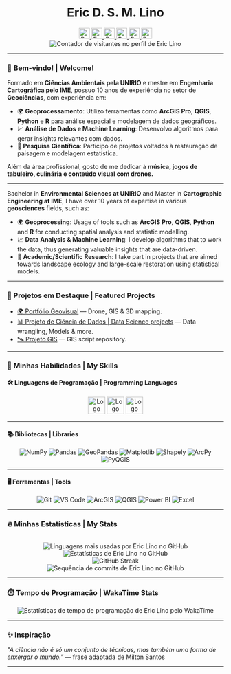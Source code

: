 <!-- v1.3: Falta colocar as bibliotecas do R e revisar o texto -->

<h1 align="center">Eric D. S. M. Lino</h1>

<div align="center">
  <a href="https://www.linkedin.com/in/eric-lino-24117591/" target="_blank">
    <img src="https://img.shields.io/static/v1?message=LinkedIn&logo=linkedin&label=&color=0077B5&logoColor=white&labelColor=&style=for-the-badge" height="25" alt="Perfil LinkedIn de Eric Lino" />
  </a>
  <a href="mailto:ericlino@gmail.com" target="_blank">
    <img src="https://img.shields.io/static/v1?message=Gmail&logo=gmail&label=&color=D14836&logoColor=white&labelColor=&style=for-the-badge" height="25" alt="Enviar e-mail para Eric Lino" />
  </a>
  <a href="https://github.com/ericlino" target="_blank">
    <img src="https://img.shields.io/badge/GitHub-100000?style=for-the-badge&logo=github&logoColor=white" height="25" alt="Perfil GitHub de Eric Lino" />
  </a>
  <a href="https://www.researchgate.net/profile/Eric-Lino" target="_blank">
    <img src="https://img.shields.io/badge/ResearchGate-white?style=for-the-badge&logo=researchgate&logoColor=black" height="25" alt="Perfil Researchgate de Eric Lino" />
  </a>
   <a href="https://scholar.google.com.br/citations?user=sPDA9moAAAAJ" target="_blank">
    <img src="https://img.shields.io/badge/Google Scholar-white?style=for-the-badge&logo=googlescholar&logoColor=blue" height="25" alt="Perfil Google Scholar de Eric Lino" />
  </a>
  <a href=https://orcid.org/0000-0002-9320-1148" target="_blank">
    <img src="https://img.shields.io/badge/ORC ID-green?style=for-the-badge&logo=orcid&logoColor=white" height="25" alt="Perfil ORC ID de Eric Lino" />
  </a>
</div>

<div align="center">
  <img src="https://visitor-badge.laobi.icu/badge?page_id=ericlino.portifolio" alt="Contador de visitantes no perfil de Eric Lino" />
</div>

---



### 👋 **Bem-vindo! | Welcome!**

Formado em **Ciências Ambientais pela UNIRIO** e mestre em **Engenharia Cartográfica pelo IME**, possuo 10 anos de experiência no setor de **Geociências**, com experiência em:

- 🌍 **Geoprocessamento**: Utilizo ferramentas como **ArcGIS Pro**, **QGIS**, **Python** e **R** para análise espacial e modelagem de dados geográficos.  
- 📈 **Análise de Dados e Machine Learning**: Desenvolvo algoritmos para gerar insights relevantes com dados.  
- 🔬 **Pesquisa Científica**: Participo de projetos voltados à restauração de paisagem e modelagem estatística.


Além da área profissional, gosto de me dedicar à **música, jogos de tabuleiro, culinária e conteúdo visual com drones.** 

---
Bachelor in **Environmental Sciences at UNIRIO** and Master in **Cartographic Engineering at IME**, I have over 10 years of expertise in various **geosciences** fields, such as:

- 🌍 **Geoprocessing**: Usage of tools such as **ArcGIS Pro**, **QGIS**, **Python** and **R** for conducting spatial analysis and statistic modelling.
- 📈 **Data Analysis & Machine Learning**: I develop algorithms that to work the data, thus generating valuable insights that are data-driven.
- 🔬 **Academic/Scientific Research**: I take part in projects that are aimed towards landscape ecology and large-scale restoration using statistical models.
---

### 🌟 Projetos em Destaque | Featured Projects
- [🌍 Portfólio Geovisual](https://geovisual.com.br) — Drone, GIS & 3D mapping.  
- [📊 Projeto de Ciência de Dados | Data Science projects](https://github.com/ericlino/projeto-exemplo) — Data wrangling, Models & more.  
- [🛰️ Projeto GIS](https://github.com/ericlino/gis) — GIS script repository.  

---
### 🧠 **Minhas Habilidades | My Skills**

#### 🛠 Linguagens de Programação | Programming Languages
<div align="center">
  <img src="https://cdn.jsdelivr.net/gh/devicons/devicon/icons/python/python-original.svg" width="40" height="40" alt="Logo da linguagem Python" />
  <img src="https://cdn.jsdelivr.net/gh/devicons/devicon/icons/r/r-original.svg" width="40" height="40" alt="Logo da linguagem R" />
  <img src="https://cdn.jsdelivr.net/gh/devicons/devicon/icons/mysql/mysql-original.svg" width="40" height="40" alt="Logo da linguagem SQL/MySQL" />
</div>

---

#### 📚 Bibliotecas | Libraries
<p align="center">
  <img alt="NumPy" src="https://img.shields.io/badge/NumPy-013243?style=for-the-badge&logo=numpy&logoColor=white" />
  <img alt="Pandas" src="https://img.shields.io/badge/Pandas-150458?style=for-the-badge&logo=pandas&logoColor=white" />
  <img alt="GeoPandas" src="https://img.shields.io/badge/GeoPandas-008080?style=for-the-badge&logo=geopandas&logoColor=white" />
  <img alt="Matplotlib" src="https://img.shields.io/badge/Matplotlib-ff8400?style=for-the-badge&logo=matplotlib&logoColor=white" />
  <img alt="Shapely" src="https://img.shields.io/badge/Shapely-red?style=for-the-badge&logo=shapely&logoColor=white" />
  <!-- <img alt="Scikit-Learn" src="https://img.shields.io/badge/Scikit--Learn-F7931E?style=for-the-badge&logo=scikit-learn&logoColor=white" /> 
  <img alt="Seaborn" src="https://img.shields.io/badge/Seaborn-4B8BBE?style=for-the-badge&logo=seaborn&logoColor=white" />
  <img alt="Plotly" src="https://img.shields.io/badge/Plotly-3F4F75?style=for-the-badge&logo=plotly&logoColor=white" />
  <img alt="Streamlit" src="https://img.shields.io/badge/Streamlit-FF4B4B?style=for-the-badge&logo=streamlit&logoColor=white" /> -->
  <img alt="ArcPy" src="https://img.shields.io/badge/ArcPy-4479A1?style=for-the-badge&logo=arcgis&logoColor=white" />
  <img alt="PyQGIS" src="https://img.shields.io/badge/PyQGIS-589632?style=for-the-badge&logo=qgis&logoColor=white" />
</p>

---

#### 🖥 Ferramentas | Tools
<div align="center">
  <img alt="Git" src="https://img.shields.io/badge/GIT-E44C30?style=for-the-badge&logo=git&logoColor=white" />
  <img alt="VS Code" src="https://img.shields.io/badge/VSCode-007ACC?style=for-the-badge&logo=visual-studio-code&logoColor=white" />
  <img alt="ArcGIS" src="https://img.shields.io/badge/ArcGIS-4479A1?style=for-the-badge&logo=esri&logoColor=white" />
  <img alt="QGIS" src="https://img.shields.io/badge/QGIS-589635?style=for-the-badge&logo=qgis&logoColor=white" />
  <img alt="Power BI" src="https://img.shields.io/badge/Power_BI-F2C811?style=for-the-badge&logo=power-bi&logoColor=white" />
  <img alt="Excel" src="https://img.shields.io/badge/Excel-217346?style=for-the-badge&logo=microsoft-excel&logoColor=white" />
</div>

---

### 🔥 Minhas Estatísticas | My Stats
<div align="center">
  
  <br />
  <img src="https://github-readme-stats.vercel.app/api/top-langs/?username=ericlino&layout=compact&bg_color=000&border_color=30A3DC&title_color=E94D5F&text_color=FFF" alt="Linguagens mais usadas por Eric Lino no GitHub" />
  <br />
  <img src="https://github-readme-stats.vercel.app/api?username=ericlino&theme=transparent&bg_color=000&border_color=30A3DC&show_icons=true&icon_color=30A3DC&title_color=E94D5F&text_color=FFF" alt="Estatísticas de Eric Lino no GitHub" />
  <div align="center">
  <img src="https://github-readme-activity-graph.vercel.app/graph?username=ericlino&theme=github-dark" alt="GitHub Streak" />
</div>
  <img src="https://github-readme-streak-stats.herokuapp.com/?user=ericlino&theme=dark&background=000000&ring=E94D5F&fire=E94D5F&currStreakLabel=30A3DC" alt="Sequência de commits de Eric Lino no GitHub" />
</div>

---

### ⏱️ Tempo de Programação | WakaTime Stats
<div align="center">
  <img src="https://github-readme-stats.vercel.app/api/wakatime?username=ericlino&layout=compact&bg_color=000&border_color=30A3DC&title_color=E94D5F&text_color=FFF" alt="Estatísticas de tempo de programação de Eric Lino pelo WakaTime" />
</div>

---



### ✨ Inspiração
*"A ciência não é só um conjunto de técnicas, mas também uma forma de enxergar o mundo."* — frase adaptada de Milton Santos  

---

